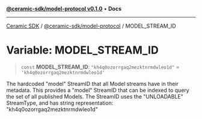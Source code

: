 [**@ceramic-sdk/model-protocol v0.1.0**](../README.md) • **Docs**

***

[Ceramic SDK](../../../README.md) / [@ceramic-sdk/model-protocol](../README.md) / MODEL\_STREAM\_ID

# Variable: MODEL\_STREAM\_ID

> `const` **MODEL\_STREAM\_ID**: `"kh4q0ozorrgaq2mezktnrmdwleo1d"` = `'kh4q0ozorrgaq2mezktnrmdwleo1d'`

The hardcoded "model" StreamID that all Model streams have in their metadata. This provides
a "model" StreamID that can be indexed to query the set of all published Models.
The StreamID uses the "UNLOADABLE" StreamType, and has string representation: "kh4q0ozorrgaq2mezktnrmdwleo1d"
